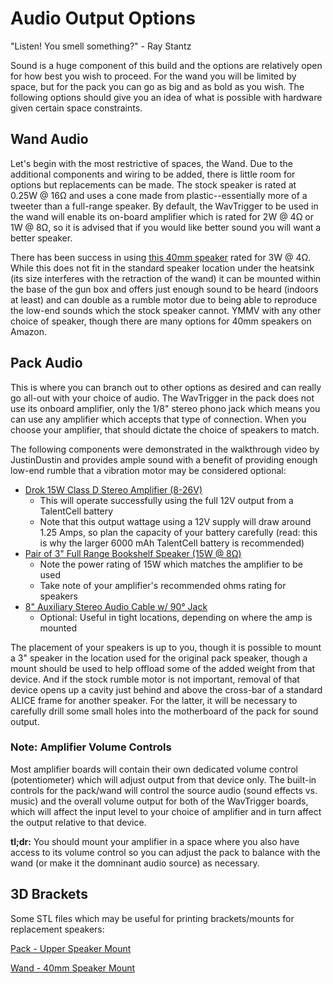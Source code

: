# Audio Output Options

"Listen! You smell something?" - Ray Stantz

Sound is a huge component of this build and the options are relatively open for how best you wish to proceed. For the wand you will be limited by space, but for the pack you can go as big and as bold as you wish. The following options should give you an idea of what is possible with hardware given certain space constraints.

## Wand Audio

Let's begin with the most restrictive of spaces, the Wand. Due to the additional components and wiring to be added, there is little room for options but replacements can be made. The stock speaker is rated at 0.25W @ 16Ω and uses a cone made from plastic--essentially more of a tweeter than a full-range speaker. By default, the WavTrigger to be used in the wand will enable its on-board amplifier which is rated for 2W @ 4Ω or 1W @ 8Ω, so it is advised that if you would like better sound you will want a better speaker.

There has been success in using [this 40mm speaker](https://a.co/d/93sbe2V) rated for 3W @ 4Ω. While this does not fit in the standard speaker location under the heatsink (its size interferes with the retraction of the wand) it can be mounted within the base of the gun box and offers just enough sound to be heard (indoors at least) and can double as a rumble motor due to being able to reproduce the low-end sounds which the stock speaker cannot. YMMV with any other choice of speaker, though there are many options for 40mm speakers on Amazon.

## Pack Audio

This is where you can branch out to other options as desired and can really go all-out with your choice of audio. The WavTrigger in the pack does not use its onboard amplifier, only the 1/8" stereo phono jack which means you can use any amplifier which accepts that type of connection. When you choose your amplifier, that should dictate the choice of speakers to match.

The following components were demonstrated in the walkthrough video by JustinDustin and provides ample sound with a benefit of providing enough low-end rumble that a vibration motor may be considered optional:

- [Drok 15W Class D Stereo Amplifier (8-26V)](https://a.co/d/9VnB8e9)
  - This will operate successfully using the full 12V output from a TalentCell battery
  - Note that this output wattage using a 12V supply will draw around 1.25 Amps, so plan the capacity of your battery carefully (read: this is why the larger 6000 mAh TalentCell battery is recommended)
- [Pair of 3" Full Range Bookshelf Speaker (15W @ 8Ω)](https://a.co/d/cMg5Vrt)
  - Note the power rating of 15W which matches the amplifier to be used
  - Take note of your amplifier's recommended ohms rating for speakers
- [8" Auxiliary Stereo Audio Cable w/ 90&deg; Jack](https://a.co/d/3H4zxZw)
  - Optional: Useful in tight locations, depending on where the amp is mounted

The placement of your speakers is up to you, though it is possible to mount a 3" speaker in the location used for the original pack speaker, though a mount should be used to help offload some of the added weight from that device. And if the stock rumble motor is not important, removal of that device opens up a cavity just behind and above the cross-bar of a standard ALICE frame for another speaker. For the latter, it will be necessary to carefully  drill some small holes into the motherboard of the pack for sound output.

### Note: Amplifier Volume Controls

Most amplifier boards will contain their own dedicated volume control (potentiometer) which will adjust output from that device only. The built-in controls for the pack/wand will control the source audio (sound effects vs. music) and the overall volume output for both of the WavTrigger boards, which will affect the input level to your choice of amplifier and in turn affect the output relative to that device.

**tl;dr:** You should mount your amplifier in a space where you also have access to its volume control so you can adjust the pack to balance with the wand (or make it the domninant audio source) as necessary.

## 3D Brackets

Some STL files which may be useful for printing brackets/mounts for replacement speakers:

[Pack - Upper Speaker Mount](stl/pack/Speaker_Mount.stl)

[Wand - 40mm Speaker Mount](stl/wand/speaker_mount.stl)